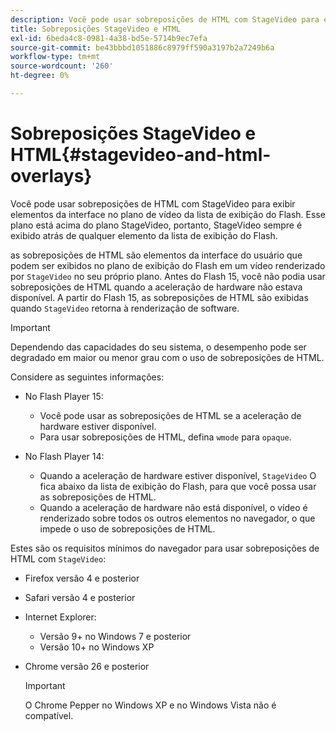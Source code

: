 ```yaml
---
description: Você pode usar sobreposições de HTML com StageVideo para exibir elementos da interface no plano de vídeo da lista de exibição do Flash. Esse plano está acima do plano StageVideo, portanto, StageVideo sempre é exibido atrás de qualquer elemento da lista de exibição do Flash.
title: Sobreposições StageVideo e HTML
exl-id: 6beda4c8-0981-4a38-bd5e-5714b9ec7efa
source-git-commit: be43bbbd1051886c8979ff590a3197b2a7249b6a
workflow-type: tm+mt
source-wordcount: '260'
ht-degree: 0%

---
```


# Sobreposições StageVideo e HTML{#stagevideo-and-html-overlays}

Você pode usar sobreposições de HTML com StageVideo para exibir elementos da interface no plano de vídeo da lista de exibição do Flash. Esse plano está acima do plano StageVideo, portanto, StageVideo sempre é exibido atrás de qualquer elemento da lista de exibição do Flash.

as sobreposições de HTML são elementos da interface do usuário que podem ser exibidos no plano de exibição do Flash em um vídeo renderizado por `StageVideo` no seu próprio plano. Antes do Flash 15, você não podia usar sobreposições de HTML quando a aceleração de hardware não estava disponível. A partir do Flash 15, as sobreposições de HTML são exibidas quando `StageVideo` retorna à renderização de software.

>[!IMPORTANT]
>
>Dependendo das capacidades do seu sistema, o desempenho pode ser degradado em maior ou menor grau com o uso de sobreposições de HTML.

Considere as seguintes informações:

* No Flash Player 15:

   * Você pode usar as sobreposições de HTML se a aceleração de hardware estiver disponível.
   * Para usar sobreposições de HTML, defina `wmode` para `opaque`.

* No Flash Player 14:

   * Quando a aceleração de hardware estiver disponível, `StageVideo` O fica abaixo da lista de exibição do Flash, para que você possa usar as sobreposições de HTML.
   * Quando a aceleração de hardware não está disponível, o vídeo é renderizado sobre todos os outros elementos no navegador, o que impede o uso de sobreposições de HTML.

Estes são os requisitos mínimos do navegador para usar sobreposições de HTML com `StageVideo`:

* Firefox versão 4 e posterior
* Safari versão 4 e posterior
* Internet Explorer:

   * Versão 9+ no Windows 7 e posterior
   * Versão 10+ no Windows XP

* Chrome versão 26 e posterior

   >[!IMPORTANT]
   >
   >O Chrome Pepper no Windows XP e no Windows Vista não é compatível.
